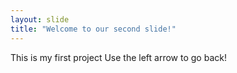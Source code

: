 ```yaml
---
layout: slide
title: "Welcome to our second slide!"
---
```

This is my first project
Use the left arrow to go back!
